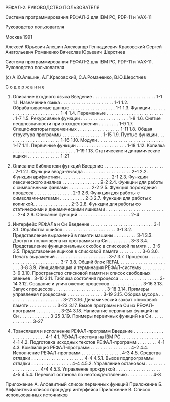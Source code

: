РЕФАЛ-2. РУКОВОДСТВО ПОЛЬЗОВАТЕЛЯ


Система программирования РЕФАЛ-2 для IBM PC, PDP-11 и VAX-11

Руководство пользователя





Москва 1991



Алексей Юрьевич Алешин
Александр Геннадиевич Красовский
Сергей Анатольевич Романенко
Вячеслав Юрьевич Шерстнев

Система программирования РЕФАЛ-2 для IBM PC, PDP-11 и VAX-11.
Руководство пользователя

(c) А.Ю.Алешин, А.Г.Красовский, С.А.Романенко, В.Ю.Шерстнев


С о д е р ж а н и е

1. Описание входного языка
Введение . . . . . . . . . . . . . . . . . . . . . . . . . 1-1
1.1.   Назначение языка . . . . . . . . . . . . . . . . . . . . . 1-1
1.2.   Обрабатываемые данные  . . . . . . . . . . . . . . . . . . 1-1
1.3.   Функции  . . . . . . . . . . . . . . . . . . . . . . . . . 1-4
1.4.   Переменные . . . . . . . . . . . . . . . . . . . . . . . . 1-7
1.5.   Рекурсивные функции  . . . . . . . . . . . . . . . . . . . 1-8
1.6.   Снятие неоднозначности при отождествлении  . . . . . . . . 1-9
1.7.   Спецификаторы переменных . . . . . . . . . . . . . . . . . 1-11
1.8.   Общая структура программы  . . . . . . . . . . . . . . . . 1-15
1.9.   Пустые функции . . . . . . . . . . . . . . . . . . . . . . 1-16
1.10.  Модули . . . . . . . . . . . . . . . . . . . . . . . . . . 1-17
1.11.  Первичные функции  . . . . . . . . . . . . . . . . . . . . 1-18
1.12.  Копилка  . . . . . . . . . . . . . . . . . . . . . . . . . 1-19
1.13.  Статические и динамические ящики . . . . . . . . . . . . . 1-21

2. Описание библиотеки функций
Введение . . . . . . . . . . . . . . . . . . . . . . . . . 2-1
2.1.   Функции ввода-вывода . . . . . . . . . . . . . . . . . . . 2-1
2.2.   Функции арифметики . . . . . . . . . . . . . . . . . . . . 2-1
2.3.   Функции лексического анализа . . . . . . . . . . . . . . . 2-2
2.4.   Функции для работы с символьными файлами . . . . . . . . . 2-2
2.5.   Функция порождения процесса  . . . . . . . . . . . . . . . 2-3
2.6.   Функции для работы с символами-метками . . . . . . . . . . 2-3
2.7.   Функции для работы с копилкой. . . . . . . . . . . . . . . 2-3
2.8.   Функции для работы со статическими и динамическими
       ящиками  . . . . . . . . . . . . . . . . . . . . . . . . . 2-4
2.9.   Описание функций . . . . . . . . . . . . . . . . . . . . . 2-4

3. Интерфейс РЕФАЛа и Си
Введение . . . . . . . . . . . . . . . . . . . . . . . . . 3-1
3.1.   Обработка ошибок . . . . . . . . . . . . . . . . . . . . . 3-1
3.2.   Представление выражений в памяти машины  . . . . . . . . . 3-1
3.3.   Доступ к полям звена из программы на Си  . . . . . . . . . 3-3
3.4.   Представление функциональных скобок в списковой памяти . . 3-6
3.5.   Представоение ящиков в списковой памяти  . . . . . . . . . 3-6
3.6.   Печать выражений . . . . . . . . . . . . . . . . . . . . . 3-7
3.7.   Процессы . . . . . . . . . . . . . . . . . . . . . . . . . 3-7
3.8.   Общий блок REFAL . . . . . . . . . . . . . . . . . . . . . 3-8
3.9.   Инициализация и терминация РЕФАЛ-системы . . . . . . . . . 3-9
3.10.  Пространство списковой памяти и список свободных звеньев . 3-10
3.11.  Таблица состояния процесса . . . . . . . . . . . . . . . . 3-14
3.12.  Создание и уничтожение процессов . . . . . . . . . . . . . 3-16
3.13.  Запуск процессов . . . . . . . . . . . . . . . . . . . . . 3-18
3.14.  Примеры управления процессами  . . . . . . . . . . . . . . 3-19
3.15.  Сборка мусора  . . . . . . . . . . . . . . . . . . . . . . 3-21
3.16.  Динамический захват списковой памяти . . . . . . . . . . . 3-23
3.17.  Вызов программ на Си из РЕФАЛ-программ . . . . . . . . . . 3-24
3.18.  Написание первичных функций на Си  . . . . . . . . . . . . 3-25
3.19.  Примеры первичных функций на Си  . . . . . . . . . . . . . 3-27

4. Трансляция и исполнение РЕФАЛ-программ
Введение . . . . . . . . . . . . . . . . . . . . . . . . . 4-1
4.1.   РЕФАЛ-система на IBM PC  . . . . . . . . . . . . . . . . . 4-1
4.2.   Подготовка исходных текстов РЕФАЛ-программ . . . . . . . . 4-1
4.3.   Компиляция РЕФАЛ-программ  . . . . . . . . . . . . . . . . 4-2
4.4.   Исполнение РЕФАЛ-программ  . . . . . . . . . . . . . . . . 4-3
4.5.   Средства отладки . . . . . . . . . . . . . . . . . . . . . 4-4
4.5.1. Вызов подпрограммы отладки . . . . . . . . . . . . . . . . 4-4
4.5.2. Управление остановом . . . . . . . . . . . . . . . . . . . 4-4
4.5.3. Управление прокруткой  . . . . . . . . . . . . . . . . . . 4-5
4.5.4. Перехват останова по неотождествлению  . . . . . . . . . . 4-8

Приложение А. Алфавитный список первичных функций
Приложение Б. Алфавитный список процедур интерфейса
Приложение В. Список использованных источников
